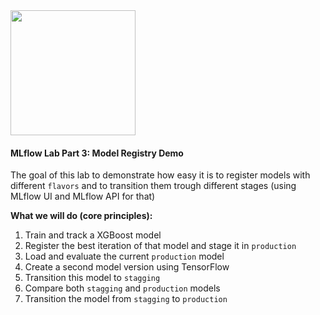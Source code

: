 <img src="https://www.mlflow.org/docs/latest/_static/MLflow-logo-final-black.png" width="200">

#### MLflow Lab Part 3: Model Registry Demo
         
The goal of this lab to demonstrate how easy it is to register models with different `flavors` and to transition them trough different stages (using MLflow UI and MLflow API for that)

**What we will do (core principles):**
1. Train and track a XGBoost model
2. Register the best iteration of that model and stage it in `production`
3. Load and evaluate the current `production` model
4. Create a second model version using TensorFlow
5. Transition this model to `stagging`
6. Compare both `stagging` and `production` models
7. Transition the model from `stagging` to `production`
